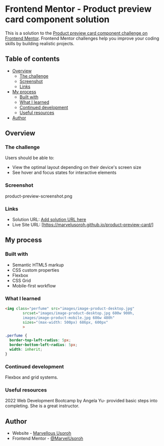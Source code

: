 # Frontend Mentor - Product preview card component solution

This is a solution to the [Product preview card component challenge on Frontend Mentor](https://www.frontendmentor.io/challenges/product-preview-card-component-GO7UmttRfa). Frontend Mentor challenges help you improve your coding skills by building realistic projects. 

## Table of contents

- [Overview](#overview)
  - [The challenge](#the-challenge)
  - [Screenshot](#screenshot)
  - [Links](#links)
- [My process](#my-process)
  - [Built with](#built-with)
  - [What I learned](#what-i-learned)
  - [Continued development](#continued-development)
  - [Useful resources](#useful-resources)
- [Author](#author)

## Overview

### The challenge

Users should be able to:

- View the optimal layout depending on their device's screen size
- See hover and focus states for interactive elements

### Screenshot

product-preview-screenshot.png


### Links

- Solution URL: [Add solution URL here](https://your-solution-url.com)
- Live Site URL: [https://marvelusoroh.github.io/product-preview-card/]

## My process

### Built with

- Semantic HTML5 markup
- CSS custom properties
- Flexbox
- CSS Grid
- Mobile-first workflow

### What I learned

```html
<img class="perfume" src="images/image-product-desktop.jpg"
        srcset="images/image-product-desktop.jpg 600w 900h,
        images/image-product-mobile.jpg 686w 480h"
        sizes="(max-width: 500px) 686px, 600px" 
        >
```

```css
.perfume {
  border-top-left-radius: 5px;
  border-bottom-left-radius: 5px;
  width: inherit;
}
```

### Continued development

Flexbox and grid systems.

### Useful resources

2022 Web Development Bootcamp by Angela Yu- provided basic steps into completing. She is a great instructor.

## Author

- Website - [Marvellous Usoroh](https://www.your-site.com)
- Frontend Mentor - [@MarvelUsoroh](https://www.frontendmentor.io/profile/yourusername)

